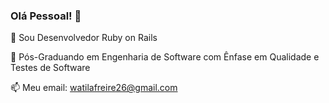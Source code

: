 ### Olá Pessoal! 👋

🔭 Sou Desenvolvedor Ruby on Rails

🌱 Pós-Graduando em Engenharia de Software com Ênfase em Qualidade e Testes de Software

📫 Meu email: watilafreire26@gmail.com
